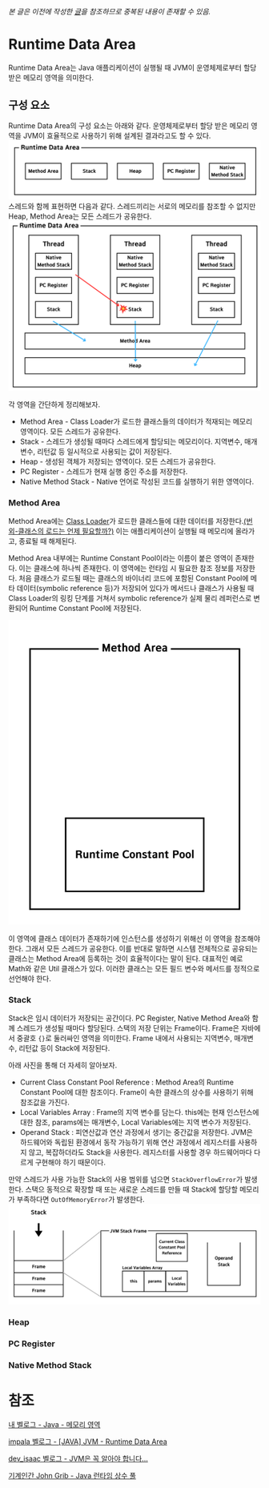 ###### 본 글은 이전에 작성한 [글](../메모리-영역.md)을 참조하므로 중복된 내용이 존재할 수 있음.

# Runtime Data Area
Runtime Data Area는 Java 애플리케이션이 실행될 때 JVM이 운영체제로부터 할당받은 메모리 영역을 의미한다.

## 구성 요소
Runtime Data Area의 구성 요소는 아래와 같다.
운영체제로부터 할당 받은 메모리 영역을 JVM이 효율적으로 사용하기 위해 설계된 결과라고도 할 수 있다.
![runtime data area component](../image/runtime-data-area-component.png)
스레드와 함께 표현하면 다음과 같다. 스레드끼리는 서로의 메모리를 참조할 수 없지만 Heap, Method Area는 모든 스레드가 공유한다.
![Runtime Data Area with Thread.png](../image/runtime-data-area-with-thread.png)

각 영역을 간단하게 정리해보자.
- Method Area - Class Loader가 로드한 클래스들의 데이터가 적재되는 메모리 영역이다. 모든 스레드가 공유한다.
- Stack - 스레드가 생성될 때마다 스레드에게 할당되는 메모리이다. 지역변수, 매개변수, 리턴값 등 일시적으로 사용되는 값이 저장된다.
- Heap - 생성된 객체가 저장되는 영역이다. 모든 스레드가 공유한다.
- PC Register - 스레드가 현재 실행 중인 주소를 저장한다.
- Native Method Stack - Native 언어로 작성된 코드를 실행하기 위한 영역이다.

### Method Area
Method Area에는 [Class Loader](./Class-Loader.md)가 로드한 클래스들에 대한 데이터를 저장한다.[(번외-클래스의 로드는 언제 필요할까?)](https://github.com/likerhythm/TIL/blob/main/JAVA/JVM/Class-Loader.md#%ED%95%84%EC%9A%94%ED%95%A0-%EB%95%8C)
이는 애플리케이션이 실행될 때 메모리에 올라가고, 종료될 때 해제된다.

Method Area 내부에는 Runtime Constant Pool이라는 이름이 붙은 영역이 존재한다. 이는 클래스에 하나씩 존재한다. 
이 영역에는 런타임 시 필요한 참조 정보를 저장한다. 
처음 클래스가 로드될 때는 클래스의 바이너리 코드에 포함된 Constant Pool에 메타 데이터(symbolic reference 등)가 저장되어 있다가
메서드나 클래스가 사용될 때 Class Loader의 링킹 단계를 거쳐서 symbolic reference가 실제 물리 레퍼런스로 변환되어 Runtime Constant Pool에 저장된다.

![runtime constant pool.png](../image/runtime-constant-pool.png)

이 영역에 클래스 데이터가 존재하기에 인스턴스를 생성하기 위해선 이 영역을 참조해야 한다. 그래서 모든 스레드가 공유한다.
이를 반대로 말하면 시스템 전체적으로 공유되는 클래스는 Method Area에 등록하는 것이 효율적이다는 말이 된다.
대표적인 예로 Math와 같은 Util 클래스가 있다. 이러한 클래스는 모든 필드 변수와 메서드를 정적으로 선언해야 한다.

### Stack
Stack은 임시 데이터가 저장되는 공간이다. PC Register, Native Method Area와 함께 스레드가 생성될 때마다 할당된다.
스택의 저장 단위는 Frame이다. Frame은 자바에서 중괄호 `{}`로 둘러싸인 영역을 의미한다.
Frame 내에서 사용되는 지역변수, 매개변수, 리턴값 등이 Stack에 저장된다.

아래 사진을 통해 더 자세히 알아보자.
- Current Class Constant Pool Reference : Method Area의 Runtime Constant Pool에 대한 참조이다. Frame이 속한 클래스의 상수를 사용하기 위해 참조값을 가진다.
- Local Variables Array : Frame의 지역 변수를 담는다. this에는 현재 인스턴스에 대한 참조, params에는 매개변수, Local Variables에는 지역 변수가 저장된다.
- Operand Stack : 피연산값과 연산 과정에서 생기는 중간값을 저장한다. JVM은 하드웨어와 독립된 환경에서 동작 가능하기 위해 연산 과정에서 레지스터를 사용하지 않고, 복잡하더라도 Stack을 사용한다.
레지스터를 사용할 경우 하드웨어마다 다르게 구현해야 하기 때문이다.

만약 스레드가 사용 가능한 Stack의 사용 범위를 넘으면 `StackOverflowError`가 발생한다.
스택으 동적으로 확장할 때 또는 새로운 스레드를 만들 때 Stack에 할당할 메모리가 부족하다면 `OutOfMemoryError`가 발생한다.
![jvm stack.png](../image/jvm-stack.png)

### Heap

### PC Register

### Native Method Stack

# 참조
[내 벨로그 - Java - 메모리 영역](https://velog.io/@likerhythm/Java-%EB%A9%94%EB%AA%A8%EB%A6%AC-%EC%98%81%EC%97%AD)

[impala 벨로그 - [JAVA] JVM - Runtime Data Area](https://velog.io/@impala/JAVA-JVM-Runtime-Data-Area)

[dev_isaac 벨로그 - JVM은 꼭 알아야 합니다...](https://velog.io/@dev_isaac/JVM)

[기계인간 John Grib - Java 런타임 상수 풀](https://johngrib.github.io/wiki/java/run-time-constant-pool/)
